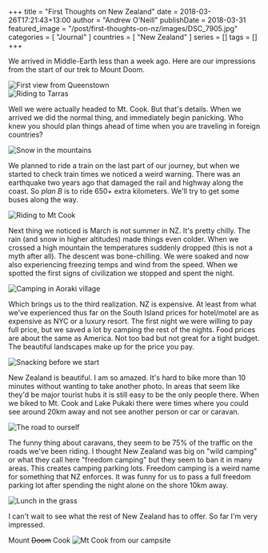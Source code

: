 +++
title = "First Thoughts on New Zealand"
date = 2018-03-26T17:21:43+13:00
author = "Andrew O'Neill"
publishDate = 2018-03-31
featured_image = "/post/first-thoughts-on-nz/images/DSC_7905.jpg"
categories = [ "Journal" ]
countries = [ "New Zealand" ]
series = []
tags = []
+++

We arrived in Middle-Earth less than a week ago. Here are our impressions
from the start of our trek to Mount Doom. <!--more-->

![First view from Queenstown](images/DSC_7631.jpg)
<br>
![Riding to Tarras](images/DSC_7714.jpg)

Well we were actually headed to Mt. Cook.  But that's details. When we
arrived we did the normal thing, and immediately begin panicking. Who
knew you should plan things ahead of time when you are traveling in
foreign countries?

![Snow in the mountains](images/DSC_7728.jpg)

We planned to ride a train on the last part of our journey, but when we
started to check train times we noticed a weird warning. There was an
earthquake two years ago that damaged the rail and highway along the
coast. So _plan B_ is to ride 650+ extra kilometers. We'll try to get
some buses along the way.

![Riding to Mt Cook](images/DSC_7801.jpg)

Next thing we noticed is March is not summer in NZ. It's pretty
chilly. The rain (and snow in higher altitudes) made things even
colder. When we crossed a high mountain the temperatures suddenly dropped
(this is not a myth after all). The descent was bone-chilling. We
were soaked and now also experiencing freezing temps and wind from the
speed. When we spotted the first signs of civilization we stopped and
spent the night.


![Camping in Aoraki village](images/DSC_7814.jpg)

Which brings us to the third realization. NZ is expensive. At least
from what we've experienced thus far on the South Island prices for
hotel/motel are as expensive as NYC or a luxury resort. The first night
we were willing to pay full price, but we saved a lot by camping the
rest of the nights. Food prices are about the same as America. Not too
bad but not great for a tight budget. The beautiful landscapes make up
for the price you pay.

![Snacking before we start](images/DSC_7878.jpg)

New Zealand is beautiful. I am so amazed. It's hard to bike
more than 10 minutes without wanting to take another photo. In areas
that seem like they'd be major tourist hubs it is still easy to be the
only people there. When we biked to Mt. Cook and Lake Pukaki there were
times where you could see around 20km away and not see another person
or car or caravan.

![The road to ourself](images/DSC_7905.jpg)

The funny thing about caravans, they seem to be 75% of the traffic on the
roads we've been riding. I thought New Zealand was big on "wild camping"
or what they call here "freedom camping" but they seem to ban it in many
areas. This creates camping parking lots. Freedom camping is a weird
name for something that NZ enforces. It was funny for us to pass a full
freedom parking lot after spending the night alone on the shore 10km away.

![Lunch in the grass](images/DSC_7947.jpg)

I can't wait to see what the rest of New Zealand has to offer. So far
I'm very impressed.

Mount <del>Doom</del> Cook
![Mt Cook from our campsite](images/DSC_7979.jpg)
